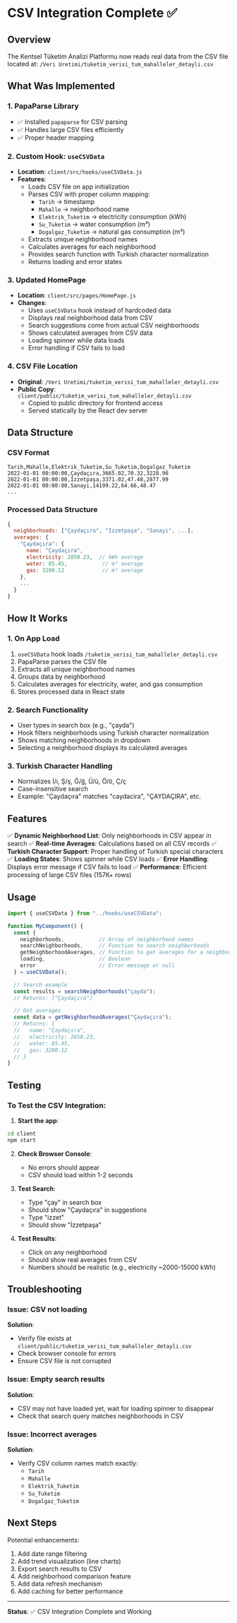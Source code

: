 # CSV Integration Complete ✅

## Overview
The Kentsel Tüketim Analizi Platformu now reads real data from the CSV file located at:
`/Veri Uretimi/tuketim_verisi_tum_mahalleler_detayli.csv`

## What Was Implemented

### 1. **PapaParse Library**
- ✅ Installed `papaparse` for CSV parsing
- ✅ Handles large CSV files efficiently
- ✅ Proper header mapping

### 2. **Custom Hook: `useCSVData`**
- **Location**: `client/src/hooks/useCSVData.js`
- **Features**:
  - Loads CSV file on app initialization
  - Parses CSV with proper column mapping:
    - `Tarih` → timestamp
    - `Mahalle` → neighborhood name
    - `Elektrik_Tuketim` → electricity consumption (kWh)
    - `Su_Tuketim` → water consumption (m³)
    - `Dogalgaz_Tuketim` → natural gas consumption (m³)
  - Extracts unique neighborhood names
  - Calculates averages for each neighborhood
  - Provides search function with Turkish character normalization
  - Returns loading and error states

### 3. **Updated HomePage**
- **Location**: `client/src/pages/HomePage.js`
- **Changes**:
  - Uses `useCSVData` hook instead of hardcoded data
  - Displays real neighborhood data from CSV
  - Search suggestions come from actual CSV neighborhoods
  - Shows calculated averages from CSV data
  - Loading spinner while data loads
  - Error handling if CSV fails to load

### 4. **CSV File Location**
- **Original**: `/Veri Uretimi/tuketim_verisi_tum_mahalleler_detayli.csv`
- **Public Copy**: `client/public/tuketim_verisi_tum_mahalleler_detayli.csv`
  - Copied to public directory for frontend access
  - Served statically by the React dev server

## Data Structure

### CSV Format
```csv
Tarih,Mahalle,Elektrik_Tuketim,Su_Tuketim,Dogalgaz_Tuketim
2022-01-01 00:00:00,Çaydaçıra,3665.02,70.32,3228.96
2022-01-01 00:00:00,İzzetpaşa,3371.02,47.48,2877.99
2022-01-01 00:00:00,Sanayi,14199.22,64.66,48.47
...
```

### Processed Data Structure
```javascript
{
  neighborhoods: ["Çaydaçıra", "İzzetpaşa", "Sanayi", ...],
  averages: {
    "Çaydaçıra": {
      name: "Çaydaçıra",
      electricity: 2850.23,  // kWh average
      water: 85.45,           // m³ average
      gas: 3200.12            // m³ average
    },
    ...
  }
}
```

## How It Works

### 1. **On App Load**
1. `useCSVData` hook loads `/tuketim_verisi_tum_mahalleler_detayli.csv`
2. PapaParse parses the CSV file
3. Extracts all unique neighborhood names
4. Groups data by neighborhood
5. Calculates averages for electricity, water, and gas consumption
6. Stores processed data in React state

### 2. **Search Functionality**
- User types in search box (e.g., "çayda")
- Hook filters neighborhoods using Turkish character normalization
- Shows matching neighborhoods in dropdown
- Selecting a neighborhood displays its calculated averages

### 3. **Turkish Character Handling**
- Normalizes İ/ı, Ş/ş, Ğ/ğ, Ü/ü, Ö/ö, Ç/ç
- Case-insensitive search
- Example: "Çaydaçıra" matches "caydacira", "ÇAYDAÇIRA", etc.

## Features

✅ **Dynamic Neighborhood List**: Only neighborhoods in CSV appear in search
✅ **Real-time Averages**: Calculations based on all CSV records
✅ **Turkish Character Support**: Proper handling of Turkish special characters
✅ **Loading States**: Shows spinner while CSV loads
✅ **Error Handling**: Displays error message if CSV fails to load
✅ **Performance**: Efficient processing of large CSV files (157K+ rows)

## Usage

```javascript
import { useCSVData } from "../hooks/useCSVData";

function MyComponent() {
  const { 
    neighborhoods,           // Array of neighborhood names
    searchNeighborhoods,     // Function to search neighborhoods
    getNeighborhoodAverages, // Function to get averages for a neighborhood
    loading,                 // Boolean
    error                    // Error message or null
  } = useCSVData();

  // Search example
  const results = searchNeighborhoods("çayda");
  // Returns: ["Çaydaçıra"]

  // Get averages
  const data = getNeighborhoodAverages("Çaydaçıra");
  // Returns: {
  //   name: "Çaydaçıra",
  //   electricity: 2850.23,
  //   water: 85.45,
  //   gas: 3200.12
  // }
}
```

## Testing

### To Test the CSV Integration:

1. **Start the app**:
```bash
cd client
npm start
```

2. **Check Browser Console**:
   - No errors should appear
   - CSV should load within 1-2 seconds

3. **Test Search**:
   - Type "çay" in search box
   - Should show "Çaydaçıra" in suggestions
   - Type "izzet" 
   - Should show "İzzetpaşa"

4. **Test Results**:
   - Click on any neighborhood
   - Should show real averages from CSV
   - Numbers should be realistic (e.g., electricity ~2000-15000 kWh)

## Troubleshooting

### Issue: CSV not loading
**Solution**: 
- Verify file exists at `client/public/tuketim_verisi_tum_mahalleler_detayli.csv`
- Check browser console for errors
- Ensure CSV file is not corrupted

### Issue: Empty search results
**Solution**:
- CSV may not have loaded yet, wait for loading spinner to disappear
- Check that search query matches neighborhoods in CSV

### Issue: Incorrect averages
**Solution**:
- Verify CSV column names match exactly:
  - `Tarih`
  - `Mahalle`
  - `Elektrik_Tuketim`
  - `Su_Tuketim`
  - `Dogalgaz_Tuketim`

## Next Steps

Potential enhancements:
1. Add date range filtering
2. Add trend visualization (line charts)
3. Export search results to CSV
4. Add neighborhood comparison feature
5. Add data refresh mechanism
6. Add caching for better performance

---

**Status**: ✅ CSV Integration Complete and Working

